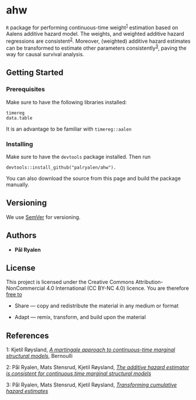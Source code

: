 # ahw

```R``` package for performing continuous-time weight<sup>[1](#cont_msm)</sup> estimation based on Aalens additive hazard model. The weights, and weighted additive hazard regressions are consistent<sup>[2](#additive_consistent)</sup>. Moreover, (weighted) additive hazard estimates can be transformed to estimate other parameters consistently<sup>[3](#transforming)</sup>, paving the way for causal survival analysis.

## Getting Started


### Prerequisites

Make sure to have the following libraries installed:

```
timereg
data.table
```
It is an advantage to be familiar with ```timereg::aalen```

### Installing

Make sure to have the ``devtools`` package installed. Then run

```
devtools::install_github("palryalen/ahw").
```

You can also download the source from this page and build the package manually.

## Versioning

We use [SemVer](http://semver.org/) for versioning.

## Authors

* **Pål Ryalen**

## License

This project is licensed under the Creative Commons Attribution-NonCommercial 4.0 International (CC BY-NC 4.0) licence. You are therefore [free to](https://creativecommons.org/licenses/by-nc/4.0/)

* Share — copy and redistribute the material in any medium or format

* Adapt — remix, transform, and build upon the material


## References

<a name="cont_msm">1</a>: Kjetil Røysland, [*A martingale approach to continuous-time marginal structural models*](https://projecteuclid.org/euclid.bj/1310042849), Bernoulli


<a name="additive_consistent">2</a>: Pål Ryalen, Mats Stensrud, Kjetil Røysland, [*The additive hazard estimator is consistent for continuous time marginal structural models*](https://arxiv.org/abs/1802.01946) 


<a name="transforming">3</a>: Pål Ryalen, Mats Stensrud, Kjetil Røysland, [*Transforming cumulative hazard estimates*](https://arxiv.org/abs/1710.07422v3)

<!---
[^fn1]: Kjetil Røysland (2011), *A martingale approach to continuous-time marginal structural models*, Bernoulli, [link](https://projecteuclid.org/euclid.bj/1310042849)
-->

